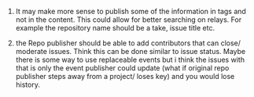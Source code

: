 1) It may make more sense to publish some of the information in tags and not in the content. This could allow for better searching on relays. For example the repository name should be a take, issue title etc. 

2) the Repo publisher should be able to add contributors that can close/ moderate issues. Think this can be done similar to issue status. Maybe there is some way to use replaceable events but i think the issues with that is only the event publisher could update (what if original repo publisher steps away from a project/ loses key) and you would lose history.
